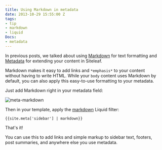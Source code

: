 ```yaml
---
title: Using Markdown in metadata
date: 2013-10-29 15:55:00 Z
tags:
- tip
- markdown
- liquid
Docs:
- metadata
---
```


In previous posts, we talked about using [Markdown](http://www.siteleaf.com/blog/markdown-in-siteleaf/) for text formatting and [Metadata](http://www.siteleaf.com/blog/metadata-in-siteleaf/) for extending your content in Siteleaf.

Markdown makes it easy to add links and `*emphasis*` to your content without having to write HTML. While your `body` content uses Markdown by default, you can also apply this easy-to-use formatting to your metadata.




Just add Markdown right in your metadata field:

![meta-markdown](/uploads/meta-markdown.png) 

Then in your template, apply the [markdown](https://github.com/siteleaf/siteleaf-themes#filters-and-tags) Liquid filter:

```
{{site.meta['sidebar'] | markdown}}
```

That's it!

You can use this to add links and simple markup to sidebar text, footers, post summaries, and anywhere else you use metadata.
